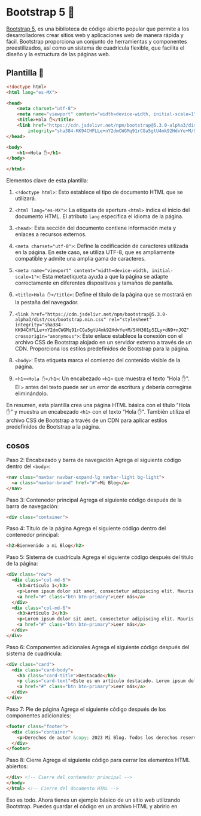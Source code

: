 # Bootstrap 5 🚧

[Bootstrap 5](https://getbootstrap.com/), es una biblioteca de código abierto popular que permite a los desarrolladores 
crear sitios web y aplicaciones web de manera rápida y fácil. Bootstrap proporciona un conjunto de herramientas y componentes preestilizados, 
así como un sistema de cuadrícula flexible, que facilita el diseño y la estructura de las páginas web.

## Plantilla 🧱

```html
<!doctype html>
<html lang="es-MX">

<head>
    <meta charset="utf-8">
    <meta name="viewport" content="width=device-width, initial-scale=1">
    <title>Hola ✋</title>
    <link href="https://cdn.jsdelivr.net/npm/bootstrap@5.3.0-alpha3/dist/css/bootstrap.min.css" rel="stylesheet"
        integrity="sha384-KK94CHFLLe+nY2dmCWGMq91rCGa5gtU4mk92HdvYe+M/SXH301p5ILy+dN9+nJOZ" crossorigin="anonymous">
</head>

<body>
    <h1>>Hola ✋</h1>
</body>

</html>
```
Elementos clave de esta plantilla:

1. `<!doctype html>`: Esto establece el tipo de documento HTML que se utilizará.

2. `<html lang="es-MX">`: La etiqueta de apertura `<html>` indica el inicio del documento HTML. El atributo `lang` especifica el idioma de la página.

3. `<head>`: Esta sección del documento contiene información meta y enlaces a recursos externos.

4. `<meta charset="utf-8">`: Define la codificación de caracteres utilizada en la página. En este caso, se utiliza UTF-8, que es ampliamente compatible y admite una amplia gama de caracteres.

5. `<meta name="viewport" content="width=device-width, initial-scale=1">`: Esta metaetiqueta ayuda a que la página se adapte correctamente en diferentes dispositivos y tamaños de pantalla.

6. `<title>Hola ✋</title>`: Define el título de la página que se mostrará en la pestaña del navegador.

7. `<link href="https://cdn.jsdelivr.net/npm/bootstrap@5.3.0-alpha3/dist/css/bootstrap.min.css" rel="stylesheet" integrity="sha384-KK94CHFLLe+nY2dmCWGMq91rCGa5gtU4mk92HdvYe+M/SXH301p5ILy+dN9+nJOZ" crossorigin="anonymous">`: Este enlace establece la conexión con el archivo CSS de Bootstrap alojado en un servidor externo a través de un CDN. Proporciona los estilos predefinidos de Bootstrap para la página.

8. `<body>`: Esta etiqueta marca el comienzo del contenido visible de la página.

9. `<h1>>Hola ✋</h1>`: Un encabezado `<h1>` que muestra el texto "Hola ✋". El `>` antes del texto puede ser un error de escritura y debería corregirse eliminándolo.

En resumen, esta plantilla crea una página HTML básica con el título "Hola ✋" y muestra un encabezado `<h1>` con el texto "Hola ✋". También utiliza el archivo CSS de Bootstrap a través de un CDN para aplicar estilos predefinidos de Bootstrap a la página.

## cosos
Paso 2: Encabezado y barra de navegación
Agrega el siguiente código dentro del `<body>`:

```html
<nav class="navbar navbar-expand-lg navbar-light bg-light">
  <a class="navbar-brand" href="#">Mi Blog</a>
</nav>
```

Paso 3: Contenedor principal
Agrega el siguiente código después de la barra de navegación:

```html
<div class="container">
```

Paso 4: Título de la página
Agrega el siguiente código dentro del contenedor principal:

```html
<h2>Bienvenido a mi Blog</h2>
```

Paso 5: Sistema de cuadrícula
Agrega el siguiente código después del título de la página:

```html
<div class="row">
  <div class="col-md-6">
    <h3>Artículo 1</h3>
    <p>Lorem ipsum dolor sit amet, consectetur adipiscing elit. Mauris eu dapibus libero. Integer condimentum nunc at tellus fringilla vulputate.</p>
    <a href="#" class="btn btn-primary">Leer más</a>
  </div>
  <div class="col-md-6">
    <h3>Artículo 2</h3>
    <p>Lorem ipsum dolor sit amet, consectetur adipiscing elit. Mauris eu dapibus libero. Integer condimentum nunc at tellus fringilla vulputate.</p>
    <a href="#" class="btn btn-primary">Leer más</a>
  </div>
</div>
```

Paso 6: Componentes adicionales
Agrega el siguiente código después del sistema de cuadrícula:

```html
<div class="card">
  <div class="card-body">
    <h5 class="card-title">Destacado</h5>
    <p class="card-text">Este es un artículo destacado. Lorem ipsum dolor sit amet, consectetur adipiscing elit.</p>
    <a href="#" class="btn btn-primary">Leer más</a>
  </div>
</div>
```

Paso 7: Pie de página
Agrega el siguiente código después de los componentes adicionales:

```html
<footer class="footer">
  <div class="container">
    <p>Derechos de autor &copy; 2023 Mi Blog. Todos los derechos reservados.</p>
  </div>
</footer>
```

Paso 8: Cierre
Agrega el siguiente código para cerrar los elementos HTML abiertos:

```html
</div> <!-- Cierre del contenedor principal -->
</body>
</html> <!-- Cierre del documento HTML -->
```

Eso es todo. Ahora tienes un ejemplo básico de un sitio web utilizando Bootstrap. Puedes guardar el código en un archivo HTML y abrirlo en

